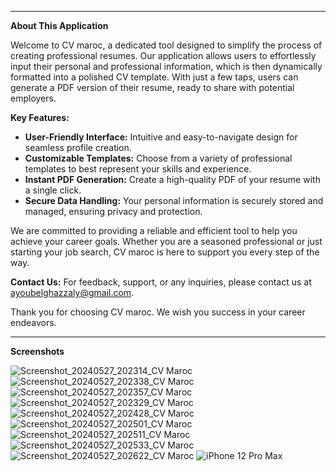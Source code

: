 
---

**About This Application**

Welcome to CV maroc, a dedicated tool designed to simplify the process of creating professional resumes. Our application allows users to effortlessly input their personal and professional information, which is then dynamically formatted into a polished CV template. With just a few taps, users can generate a PDF version of their resume, ready to share with potential employers.

**Key Features:**
- **User-Friendly Interface:** Intuitive and easy-to-navigate design for seamless profile creation.
- **Customizable Templates:** Choose from a variety of professional templates to best represent your skills and experience.
- **Instant PDF Generation:** Create a high-quality PDF of your resume with a single click.
- **Secure Data Handling:** Your personal information is securely stored and managed, ensuring privacy and protection.

We are committed to providing a reliable and efficient tool to help you achieve your career goals. Whether you are a seasoned professional or just starting your job search, CV maroc is here to support you every step of the way.

**Contact Us:**
For feedback, support, or any inquiries, please contact us at ayoubelghazzaly@gmail.com.

Thank you for choosing CV maroc. We wish you success in your career endeavors.

---
**Screenshots**

![Screenshot_20240527_202314_CV Maroc](https://github.com/AyoubElghazzaly/projet-CVmaroc/assets/155750211/3c8826fa-3796-4287-8144-ae10d9d8a54e)
![Screenshot_20240527_202338_CV Maroc](https://github.com/AyoubElghazzaly/projet-CVmaroc/assets/155750211/94655c8a-4cd1-457b-9900-9aaa16ef976d)
![Screenshot_20240527_202357_CV Maroc](https://github.com/AyoubElghazzaly/projet-CVmaroc/assets/155750211/93c37891-7da7-496e-9ca3-b714943f18ae)
![Screenshot_20240527_202329_CV Maroc](https://github.com/AyoubElghazzaly/projet-CVmaroc/assets/155750211/1aad1384-3de5-486b-98fe-213390b6a688)
![Screenshot_20240527_202428_CV Maroc](https://github.com/AyoubElghazzaly/projet-CVmaroc/assets/155750211/d2107185-e8bd-42bb-b322-e141bf47ca31)
![Screenshot_20240527_202501_CV Maroc](https://github.com/AyoubElghazzaly/projet-CVmaroc/assets/155750211/f0113edd-8109-46c0-878c-f4e77bf77f23)
![Screenshot_20240527_202511_CV Maroc](https://github.com/AyoubElghazzaly/projet-CVmaroc/assets/155750211/75d211cd-6dd9-41ff-a0fd-e517b84f7aad)
![Screenshot_20240527_202533_CV Maroc](https://github.com/AyoubElghazzaly/projet-CVmaroc/assets/155750211/006b9a74-be7a-47e3-b8be-d25a70c78964)
![Screenshot_20240527_202622_CV Maroc](https://github.com/AyoubElghazzaly/projet-CVmaroc/assets/155750211/df5a5492-c324-4380-834c-fa75185c9b76)
![iPhone 12 Pro Max](https://github.com/AyoubElghazzaly/projet-CVmaroc/assets/155750211/f71afd8c-e280-4ec3-b456-74f9e586ae1a)

